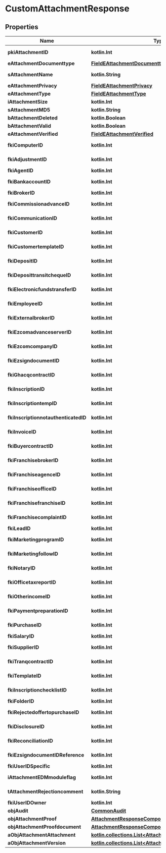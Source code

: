 
# CustomAttachmentResponse

## Properties
Name | Type | Description | Notes
------------ | ------------- | ------------- | -------------
**pkiAttachmentID** | **kotlin.Int** | The unique ID of the Attachment. | 
**eAttachmentDocumenttype** | [**FieldEAttachmentDocumenttype**](FieldEAttachmentDocumenttype.md) |  | 
**sAttachmentName** | **kotlin.String** | The name of the Attachment | 
**eAttachmentPrivacy** | [**FieldEAttachmentPrivacy**](FieldEAttachmentPrivacy.md) |  | 
**eAttachmentType** | [**FieldEAttachmentType**](FieldEAttachmentType.md) |  | 
**iAttachmentSize** | **kotlin.Int** | The size of the Attachment | 
**sAttachmentMD5** | **kotlin.String** | The md5 of the Attachment | 
**bAttachmentDeleted** | **kotlin.Boolean** | Whether if it&#39;s deleted | 
**bAttachmentValid** | **kotlin.Boolean** | Whether if it&#39;s valid | 
**eAttachmentVerified** | [**FieldEAttachmentVerified**](FieldEAttachmentVerified.md) |  | 
**fkiComputerID** | **kotlin.Int** | The unique ID of the Computer |  [optional]
**fkiAdjustmentID** | **kotlin.Int** | The unique ID of the Adjustment |  [optional]
**fkiAgentID** | **kotlin.Int** | The unique ID of the Agent. |  [optional]
**fkiBankaccountID** | **kotlin.Int** | The unique ID of the Bankaccount |  [optional]
**fkiBrokerID** | **kotlin.Int** | The unique ID of the Broker. |  [optional]
**fkiCommissionadvanceID** | **kotlin.Int** | The unique ID of the Commissionadvance |  [optional]
**fkiCommunicationID** | **kotlin.Int** | The unique ID of the Communication. |  [optional]
**fkiCustomerID** | **kotlin.Int** | The unique ID of the Customer. |  [optional]
**fkiCustomertemplateID** | **kotlin.Int** | The unique ID of the Customertemplate |  [optional]
**fkiDepositID** | **kotlin.Int** | The unique ID of the Deposit |  [optional]
**fkiDeposittransitchequeID** | **kotlin.Int** | The unique ID of the Deposittransitcheque |  [optional]
**fkiElectronicfundstransferID** | **kotlin.Int** | The unique ID of the Electronicfundstransfer |  [optional]
**fkiEmployeeID** | **kotlin.Int** | The unique ID of the Employee. |  [optional]
**fkiExternalbrokerID** | **kotlin.Int** | The unique ID of the Externalbroker. |  [optional]
**fkiEzcomadvanceserverID** | **kotlin.Int** | The unique ID of the Ezcomadvanceserver |  [optional]
**fkiEzcomcompanyID** | **kotlin.Int** | The unique ID of the Ezcomcompany |  [optional]
**fkiEzsigndocumentID** | **kotlin.Int** | The unique ID of the Ezsigndocument |  [optional]
**fkiGhacqcontractID** | **kotlin.Int** | The unique ID of the Ghacqcontract |  [optional]
**fkiInscriptionID** | **kotlin.Int** | The unique ID of the Inscription. |  [optional]
**fkiInscriptiontempID** | **kotlin.Int** | The unique ID of the Inscriptiontemp |  [optional]
**fkiInscriptionnotauthenticatedID** | **kotlin.Int** | The unique ID of the Inscriptionnotauthenticated. |  [optional]
**fkiInvoiceID** | **kotlin.Int** | The unique ID of the Invoice. |  [optional]
**fkiBuyercontractID** | **kotlin.Int** | The unique ID of the Buyercontract |  [optional]
**fkiFranchisebrokerID** | **kotlin.Int** | The unique ID of the Franchisebroker |  [optional]
**fkiFranchiseagenceID** | **kotlin.Int** | The unique ID of the Franchiseagence |  [optional]
**fkiFranchiseofficeID** | **kotlin.Int** | The unique ID of the Franchisereoffice |  [optional]
**fkiFranchisefranchiseID** | **kotlin.Int** | The unique ID of the Franchisefranchise |  [optional]
**fkiFranchisecomplaintID** | **kotlin.Int** | The unique ID of the Franchisecomplaint |  [optional]
**fkiLeadID** | **kotlin.Int** | The unique ID of the Lead |  [optional]
**fkiMarketingprogramID** | **kotlin.Int** | The unique ID of the Marketingprogram |  [optional]
**fkiMarketingfollowID** | **kotlin.Int** | The unique ID of the Marketingfollow |  [optional]
**fkiNotaryID** | **kotlin.Int** | The unique ID of the Notary. |  [optional]
**fkiOfficetaxreportID** | **kotlin.Int** | The unique ID of the Officetaxreport |  [optional]
**fkiOtherincomeID** | **kotlin.Int** | The unique ID of the Otherincome |  [optional]
**fkiPaymentpreparationID** | **kotlin.Int** | The unique ID of the Paymentpreparation |  [optional]
**fkiPurchaseID** | **kotlin.Int** | The unique ID of the Purchase |  [optional]
**fkiSalaryID** | **kotlin.Int** | The unique ID of the Salary |  [optional]
**fkiSupplierID** | **kotlin.Int** | The unique ID of the Supplier. |  [optional]
**fkiTranqcontractID** | **kotlin.Int** | The unique ID of the Tranqcontract |  [optional]
**fkiTemplateID** | **kotlin.Int** | The unique ID of the Template |  [optional]
**fkiInscriptionchecklistID** | **kotlin.Int** | The unique ID of the Inscriptionchecklist |  [optional]
**fkiFolderID** | **kotlin.Int** | The unique ID of the Folder |  [optional]
**fkiRejectedoffertopurchaseID** | **kotlin.Int** | The unique ID of the Rejectedoffertopurchase |  [optional]
**fkiDisclosureID** | **kotlin.Int** | The unique ID of the Disclosure |  [optional]
**fkiReconciliationID** | **kotlin.Int** | The unique ID of the Reconciliation |  [optional]
**fkiEzsigndocumentIDReference** | **kotlin.Int** | The unique ID of the Ezsigndocument |  [optional]
**fkiUserIDSpecific** | **kotlin.Int** | The unique ID of the User |  [optional]
**iAttachmentEDMmoduleflag** | **kotlin.Int** | The edmmoduleflag of the Attachment |  [optional]
**tAttachmentRejectioncomment** | **kotlin.String** | The rejectioncomment of the Attachment |  [optional]
**fkiUserIDOwner** | **kotlin.Int** | The unique ID of the User |  [optional]
**objAudit** | [**CommonAudit**](CommonAudit.md) |  |  [optional]
**objAttachmentProof** | [**AttachmentResponseCompound**](AttachmentResponseCompound.md) |  |  [optional]
**objAttachmentProofdocument** | [**AttachmentResponseCompound**](AttachmentResponseCompound.md) |  |  [optional]
**aObjAttachmentAttachment** | [**kotlin.collections.List&lt;AttachmentResponseCompound&gt;**](AttachmentResponseCompound.md) |  |  [optional]
**aObjAttachmentVersion** | [**kotlin.collections.List&lt;AttachmentResponseCompound&gt;**](AttachmentResponseCompound.md) |  |  [optional]



